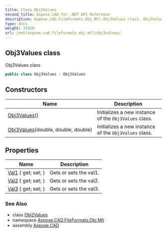 ```yaml
---
title: Class Obj3Values
second_title: Aspose.CAD for .NET API Reference
description: Aspose.CAD.FileFormats.Obj.Mtl.Obj3Values class. Obj3Values class
type: docs
weight: 33420
url: /net/aspose.cad.fileformats.obj.mtl/obj3values/
---
```

## Obj3Values class

Obj3Values class

```csharp
public class Obj3Values : Obj2Values
```

## Constructors

| Name | Description |
| --- | --- |
| [Obj3Values](obj3values/#constructor)() | Initializes a new instance of the `Obj3Values` class. |
| [Obj3Values](obj3values/#constructor_1)(double, double, double) | Initializes a new instance of the `Obj3Values` class. |

## Properties

| Name | Description |
| --- | --- |
| [Val1](../../aspose.cad.fileformats.obj.mtl/obj2values/val1/) { get; set; } | Gets or sets the val1. |
| [Val2](../../aspose.cad.fileformats.obj.mtl/obj2values/val2/) { get; set; } | Gets or sets the val2. |
| [Val3](../../aspose.cad.fileformats.obj.mtl/obj3values/val3/) { get; set; } | Gets or sets the val3. |

### See Also

* class [Obj2Values](../obj2values/)
* namespace [Aspose.CAD.FileFormats.Obj.Mtl](../../aspose.cad.fileformats.obj.mtl/)
* assembly [Aspose.CAD](../../)



